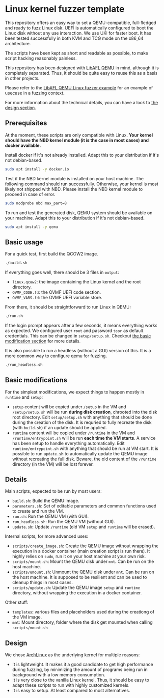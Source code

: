 # Linux kernel fuzzer template

This repository offers an easy way to set a QEMU-compatible, full-fledged and ready to fuzz Linux disk.
UEFI is automatically configured to boot the Linux disk without any use interaction.
We use UKI for faster boot.
It has been tested successfully in both KVM and TCG mode on the x86\_64 architecture.

The scripts have been kept as short and readable as possible, to make script hacking reasonably painless.

This repository has been designed with [LibAFL QEMU](https://github.com/AFLplusplus/LibAFL/tree/main/libafl_qemu) in mind, although it is completely separated.
Thus, it should be quite easy to reuse this as a basis in other projects.

Please refer to the [LibAFL QEMU Linux fuzzer example]() for an example of usecase in a fuzzing context.

For more information about the technical details, you can have a look to [the design section](#design).

## Prerequisites

At the moment, these scripts are only compatible with Linux.
**Your kernel should have the NBD kernel module (it is the case in most cases) and docker available.**

Install docker if it's not already installed.
Adapt this to your distribution if it's not debian-based.

```bash
sudo apt install -y docker.io
```

Test if the NBD kernel module is installed on your host machine.
The following command should run successfully.
Otherwise, your kernel is most likely not shipped with NBD.
Please install the NBD kernel module to proceed in case of error.

```bash
sudo modprobe nbd max_part=8
```

To run and test the generated disk, QEMU system should be available on your machine.
Adapt this to your distribution if it's not debian-based.

```bash
sudo apt install -y qemu
```

## Basic usage

For a quick test, first build the QCOW2 image.

```bash
./build.sh
```

If everything goes well, there should be 3 files in `output`:
- `linux.qcow2`: the image containing the Linux kernel and the root directory.
- `OVMF_CODE.fd`: the OVMF UEFI code section.
- `OVMF_VARS.fd`: the OVMF UEFI variable store.

From there, it should be straightforward to run Linux in QEMU:

```bash
./run.sh
```

If the login prompt appears after a few seconds, it means everything works as expected.
We configured user `root` and password `toor` as default credentials. This can be changed in `setup/setup.sh`.
Checkout [the basic modification section](#basic-modifications) for more details.

It is also possible to run a headless (without a GUI) version of this.
It is a more common way to configure qemu for fuzzing.

```bash
./run_headless.sh
```

## Basic modifications

For the simplest modifications, we expect things to happen mostly in `runtime` and `setup`: 
- `setup` content will be copied under `/setup` in the VM and `/setup/setup.sh` will be run **during disk creation**, chrooted into the disk root directory. Edit `setup/setup.sh` with anything that should be done during the creation of the disk. It is requried to fully recreate the disk (with `build.sh`) if an update should be applied.
- `runtime` content will be copied under `/runtime` in the VM and `/runtime/entrypoint.sh` will be run **each time the VM starts**. A service has been setup to handle everything automatically. Edit `runtime/entrypoint.sh` with anything that should be run at VM start. It is possible to run `update.sh` to automatically update the QEMU image without recreating the full disk. Beware, the old content of the `/runtime` directory (in the VM) will be lost forever.

## Details

Main scripts, expected to be run by most users:
- `build.sh`: Build the QEMU image.
- `parameters.sh`: Set of editable parameters and common functions used to create and run the VM.
- `run.sh`: Run the QEMU VM (with GUI).
- `run_headless.sh`: Run the QEMU VM (without GUI).
- `update.sh`: Update `/runtime` (old VM `setup` and `runtime` will be erased).

Internal scripts, for more advanced uses:
- `scripts/create_image.sh`: Create the QEMU image without wrapping the execution in a docker container (main creation script is run there). It highly relies on `sudo`, run it on your host machine at your own risk.
- `scripts/mount.sh`: Mount the QEMU disk under `mnt`. Can be run on the host machine.
- `scripts/umount.sh`: Unmount the QEMU disk under `mnt`. Can be run on the host machine. It is supposed to be resilient and can be used to cleanup things in most cases.
- `scripts/update.sh`: Update the QEMU image `setup` and `runtime` directory, without wrapping the execution in a docker container.

Other stuff:
- `templates`: various files and placeholders used during the creationg of the VM image.
- `mnt`: Mount directory, folder where the disk get mounted when calling `scripts/mount.sh`

## Design

We chose [ArchLinux](https://archlinux.org/) as the underlying kernel for multiple reasons:
- It is  lightweight. It makes it a good candidate to get high performance during fuzzing, by minimizing the amount of programs being run in background with a low memory consumption.
- It is very close to the vanilla Linux kernel. Thus, it should be easy to adapt these scripts to run with highly customized kernels.
- It is easy to setup. At least compared to most alternatives.

